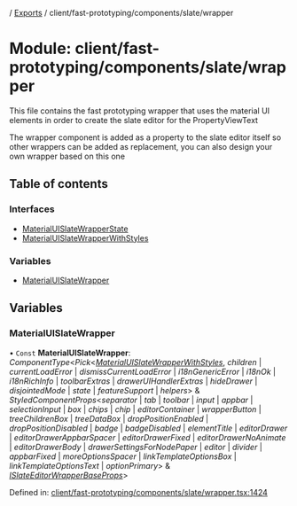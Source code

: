 [](../README.md) / [Exports](../modules.md) / client/fast-prototyping/components/slate/wrapper

# Module: client/fast-prototyping/components/slate/wrapper

This file contains the fast prototyping wrapper that uses the material UI elements
in order to create the slate editor for the PropertyViewText

The wrapper component is added as a property to the slate editor itself so other wrappers
can be added as replacement, you can also design your own wrapper based on this one

## Table of contents

### Interfaces

- [MaterialUISlateWrapperState](../interfaces/client_fast_prototyping_components_slate_wrapper.materialuislatewrapperstate.md)
- [MaterialUISlateWrapperWithStyles](../interfaces/client_fast_prototyping_components_slate_wrapper.materialuislatewrapperwithstyles.md)

### Variables

- [MaterialUISlateWrapper](client_fast_prototyping_components_slate_wrapper.md#materialuislatewrapper)

## Variables

### MaterialUISlateWrapper

• `Const` **MaterialUISlateWrapper**: *ComponentType*<*Pick*<[*MaterialUISlateWrapperWithStyles*](../interfaces/client_fast_prototyping_components_slate_wrapper.materialuislatewrapperwithstyles.md), *children* \| *currentLoadError* \| *dismissCurrentLoadError* \| *i18nGenericError* \| *i18nOk* \| *i18nRichInfo* \| *toolbarExtras* \| *drawerUIHandlerExtras* \| *hideDrawer* \| *disjointedMode* \| *state* \| *featureSupport* \| *helpers*\> & *StyledComponentProps*<*separator* \| *tab* \| *toolbar* \| *input* \| *appbar* \| *selectionInput* \| *box* \| *chips* \| *chip* \| *editorContainer* \| *wrapperButton* \| *treeChildrenBox* \| *treeDataBox* \| *dropPositionEnabled* \| *dropPositionDisabled* \| *badge* \| *badgeDisabled* \| *elementTitle* \| *editorDrawer* \| *editorDrawerAppbarSpacer* \| *editorDrawerFixed* \| *editorDrawerNoAnimate* \| *editorDrawerBody* \| *drawerSettingsForNodePaper* \| *editor* \| *divider* \| *appbarFixed* \| *moreOptionsSpacer* \| *linkTemplateOptionsBox* \| *linkTemplateOptionsText* \| *optionPrimary*\> & [*ISlateEditorWrapperBaseProps*](../interfaces/client_fast_prototyping_components_slate.islateeditorwrapperbaseprops.md)\>

Defined in: [client/fast-prototyping/components/slate/wrapper.tsx:1424](https://github.com/onzag/itemize/blob/0569bdf2/client/fast-prototyping/components/slate/wrapper.tsx#L1424)
